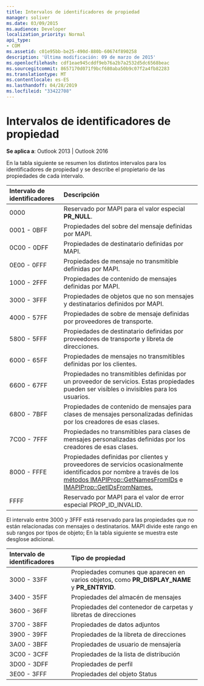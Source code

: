 ```yaml
---
title: Intervalos de identificadores de propiedad
manager: soliver
ms.date: 03/09/2015
ms.audience: Developer
localization_priority: Normal
api_type:
- COM
ms.assetid: c01e95bb-be25-490d-880b-60674f890258
description: 'Última modificación: 09 de marzo de 2015'
ms.openlocfilehash: cdf1eae945cddf9eb76a2b7a2532d5dc6568beac
ms.sourcegitcommit: 8657170d071f9bcf680aba50b9c07f2a4fb82283
ms.translationtype: MT
ms.contentlocale: es-ES
ms.lasthandoff: 04/28/2019
ms.locfileid: "33422708"
---
```

# <a name="property-identifier-ranges"></a>Intervalos de identificadores de propiedad

  
  
**Se aplica a**: Outlook 2013 | Outlook 2016 
  
En la tabla siguiente se resumen los distintos intervalos para los identificadores de propiedad y se describe el propietario de las propiedades de cada intervalo.
  
|**Intervalo de identificadores**|**Descripción**|
|:-----|:-----|
|0000  <br/> |Reservado por MAPI para el valor especial **PR_NULL**.  <br/> |
|0001 - 0BFF  <br/> |Propiedades del sobre del mensaje definidas por MAPI.  <br/> |
|0C00 - 0DFF  <br/> |Propiedades de destinatario definidas por MAPI.  <br/> |
|0E00 - 0FFF  <br/> |Propiedades de mensaje no transmitible definidas por MAPI.  <br/> |
|1000 - 2FFF  <br/> |Propiedades de contenido de mensajes definidas por MAPI.  <br/> |
|3000 - 3FFF  <br/> |Propiedades de objetos que no son mensajes y destinatarios definidos por MAPI.  <br/> |
|4000 - 57FF  <br/> |Propiedades de sobre de mensaje definidas por proveedores de transporte.  <br/> |
|5800 - 5FFF  <br/> |Propiedades de destinatario definidas por proveedores de transporte y libreta de direcciones.  <br/> |
|6000 - 65FF  <br/> |Propiedades de mensajes no transmitibles definidas por los clientes.  <br/> |
|6600 - 67FF  <br/> |Propiedades no transmitibles definidas por un proveedor de servicios. Estas propiedades pueden ser visibles o invisibles para los usuarios.  <br/> |
|6800 - 7BFF  <br/> |Propiedades de contenido de mensajes para clases de mensajes personalizadas definidas por los creadores de esas clases.  <br/> |
|7C00 - 7FFF  <br/> |Propiedades no transmitibles para clases de mensajes personalizadas definidas por los creadores de esas clases.  <br/> |
|8000 - FFFE  <br/> |Propiedades definidas por clientes y proveedores de servicios ocasionalmente identificados por nombre a través de los [métodos IMAPIProp::GetNamesFromIDs](imapiprop-getnamesfromids.md) e [IMAPIProp::GetIDsFromNames.](imapiprop-getidsfromnames.md)  <br/> |
|FFFF  <br/> |Reservado por MAPI para el valor de error especial PROP_ID_INVALID.  <br/> |
   
El intervalo entre 3000 y 3FFF está reservado para las propiedades que no están relacionadas con mensajes o destinatarios. MAPI divide este rango en sub rangos por tipos de objeto; En la tabla siguiente se muestra este desglose adicional. 
  
|**Intervalo de identificadores**|**Tipo de propiedad**|
|:-----|:-----|
|3000 - 33FF  <br/> |Propiedades comunes que aparecen en varios objetos, como **PR_DISPLAY_NAME** y **PR_ENTRYID**.  <br/> |
|3400 - 35FF  <br/> |Propiedades del almacén de mensajes  <br/> |
|3600 - 36FF  <br/> |Propiedades del contenedor de carpetas y libretas de direcciones  <br/> |
|3700 - 38FF  <br/> |Propiedades de datos adjuntos  <br/> |
|3900 - 39FF  <br/> |Propiedades de la libreta de direcciones  <br/> |
|3A00 - 3BFF  <br/> |Propiedades de usuario de mensajería  <br/> |
|3C00 - 3CFF  <br/> |Propiedades de la lista de distribución  <br/> |
|3D00 - 3DFF  <br/> |Propiedades de perfil  <br/> |
|3E00 - 3FFF  <br/> |Propiedades del objeto Status  <br/> |
   

